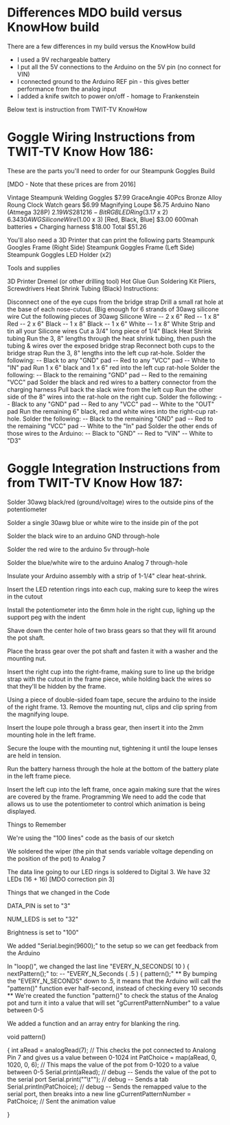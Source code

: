 # Differences MDO build versus KnowHow build

There are a few differences in my build versus the KnowHow build
- I used a 9V rechargeable battery
- I put all the 5V connections to the Arduino on the 5V pin (no connect for VIN)
- I connected ground to the Arduino REF pin - this gives better performance from the analog input
- I added a knife switch to power on/off - homage to Frankenstein

Below text is instruction from TWIT-TV KnowHow

# Goggle Wiring Instructions from TWIT-TV Know How 186:

These are the parts you'll need to order for our Steampunk Goggles Build

[MDO - Note that these prices are from 2016]

Vintage Steampunk Welding Goggles $7.99
GraceAngie 40Pcs Bronze Alloy Roung Clock Watch gears $6.99
Magnifying Loupe $6.75
Arduino Nano (Atmega 328P) $2.19
WS2812 16-Bit RGB LED Ring ($3.17 x 2) $6.34
30AWG Silicone Wire ($1.00 x 3) [Red, Black, Blue] $3.00
600mah batteries + Charging harness $18.00
Total $51.26

You'll also need a 3D Printer that can print the following parts
Steampunk Googles Frame (Right Side)
Steampunk Goggles Frame (Left Side)
Steampunk Goggles LED Holder (x2)

Tools and supplies

3D Printer
Dremel (or other drilling tool)
Hot Glue Gun
Soldering Kit
Pliers, Screwdrivers
Heat Shrink Tubing (Black)
Instructions:

Disconnect one of the eye cups from the bridge strap
Drill a small rat hole at the base of each nose-cutout. (Big enough for 6 strands of 30awg silicone wire
Cut the following pieces of 30awg Silicone Wire -- 2 x 6" Red -- 1 x 8" Red -- 2 x 6" Black -- 1 x 8" Black -- 1 x 6" White -- 1 x 8" White
Strip and tin all your Silicone wires
Cut a 3/4" long piece of 1/4" Black Heat Shrink tubing
Run the 3, 8" lengths through the heat shrink tubing, then push the tubing & wires over the exposed bridge strap
Reconnect both cups to the bridge strap
Run the 3, 8" lengths into the left cup rat-hole.
Solder the following: -- Black to any "GND" pad -- Red to any "VCC" pad -- White to "IN" pad
Run 1 x 6" black and 1 x 6" red into the left cup rat-hole
Solder the following: -- Black to the remaining "GND" pad -- Red to the remaining "VCC" pad
Solder the black and red wires to a battery connector from the charging harness
Pull back the slack wire from the left cup
Run the other side of the 8" wires into the rat-hole on the right cup.
Solder the following: -- Black to any "GND" pad -- Red to any "VCC" pad -- White to the "OUT" pad
Run the remaining 6" black, red and white wires into the right-cup rat-hole.
Solder the following: -- Black to the remaining "GND" pad -- Red to the remaining "VCC" pad -- White to the "In" pad
Solder the other ends of those wires to the Arduino: -- Black to "GND" -- Red to "VIN" -- White to "D3"

# Goggle Integration Instructions from from TWIT-TV Know How 187:

Solder 30awg black/red (ground/voltage) wires to the outside pins of the potentiometer

Solder a single 30awg blue or white wire to the inside pin of the pot

Solder the black wire to an arduino GND through-hole

Solder the red wire to the arduino 5v through-hole

Solder the blue/white wire to the arduino Analog 7 through-hole

Insulate your Arduino assembly with a strip of 1-1/4" clear heat-shrink.

Insert the LED retention rings into each cup, making sure to keep the wires in the cutout

Install the potentiometer into the 6mm hole in the right cup, lighing up the support peg with the indent

Shave down the center hole of two brass gears so that they will fit around the pot shaft.

Place the brass gear over the pot shaft and fasten it with a washer and the mounting nut.

Insert the right cup into the right-frame, making sure to line up the bridge strap with the cutout in the frame piece, while holding back the wires so that they'll be hidden by the frame.

Using a piece of double-sided foam tape, secure the arduino to the inside of the right frame. 13. Remove the mounting nut, clips and clip spring from the magnifying loupe.

Insert the loupe pole through a brass gear, then insert it into the 2mm mounting hole in the left frame.

Secure the loupe with the mounting nut, tightening it until the loupe lenses are held in tension.

Run the battery harness through the hole at the bottom of the battery plate in the left frame piece.

Insert the left cup into the left frame, once again making sure that the wires are covered by the frame. Programming We need to add the code that allows us to use the potentiometer to control which animation is being displayed.

Things to Remember

We're using the "100 lines" code as the basis of our sketch

We soldered the wiper (the pin that sends variable voltage depending on the position of the pot) to Analog 7

The data line going to our LED rings is soldered to Digital 3. We have 32 LEDs (16 + 16) [MDO correction pin 3]

Things that we changed in the Code

DATA_PIN is set to "3"

NUM_LEDS is set to "32"

Brightness is set to "100"

We added "Serial.begin(9600);" to the setup so we can get feedback from the Arduino

In "loop()", we changed the last line "EVERY_N_SECONDS( 10 ) { nextPattern();" to: -- "EVERY_N_Seconds ( .5 ) { pattern();" ** By bumping the "EVERY_N_SECONDS" down to .5, it means that the Arduino will call the "pattern()" function ever half-second, instead of checking every 10 seconds ** We're created the function "pattern()" to check the status of the Analog pot and turn it into a value that will set "gCurrentPatternNumber" to a value between 0-5

We added a function and an array entry for blanking the ring.

void pattern()

{ int aRead = analogRead(7); // This checks the pot connected to Analong Pin 7 and gives us a value between 0-1024 int PatChoice = map(aRead, 0, 1020, 0, 6); // This maps the value of the pot from 0-1020 to a value between 0-5 Serial.print(aRead); // debug -- Sends the value of the pot to the serial port Serial.print(""\t""); // debug -- Sends a tab Serial.println(PatChoice); // debug -- Sends the remapped value to the serial port, then breaks into a new line gCurrentPatternNumber = PatChoice; // Sent the animation value

}

